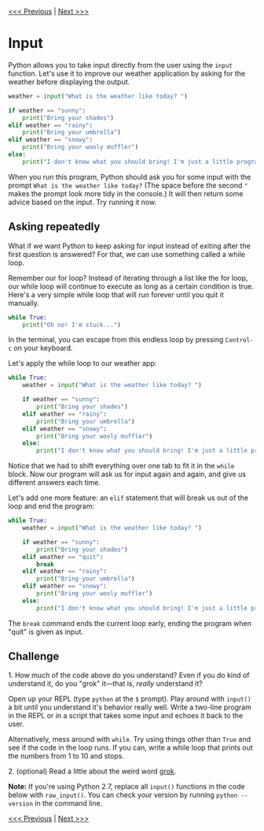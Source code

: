 [<<< Previous](conditionals.md) | [Next >>>](google.md)

# Input

Python allows you to take input directly from the user using the `input` function. Let's use it to improve our weather application by asking for the weather before displaying the output.

```python
weather = input("What is the weather like today? ")

if weather == "sunny":
    print("Bring your shades")
elif weather == "rainy":
    print("Bring your umbrella")
elif weather == "snowy":
    print("Bring your wooly muffler")
else:
    print("I don't know what you should bring! I'm just a little program...")
```

When you run this program, Python should ask you for some input with the prompt `What is the weather like today?` (The space before the second `"` makes the prompt look more tidy in the console.) It will then return some advice based on the input. Try running it now.

## Asking repeatedly

What if we want Python to keep asking for input instead of exiting after the first question is answered? For that, we can use something called a while loop.

Remember our for loop? Instead of iterating through a list like the for loop, our while loop will continue to execute as long as a certain condition is true. Here's a very simple while loop that will run forever until you quit it manually.

```python
while True:
	print("Oh no! I'm stuck...")
```

In the terminal, you can escape from this endless loop by pressing `Control-c` on your keyboard.

Let's apply the while loop to our weather app:

```python
while True:
    weather = input("What is the weather like today? ")

    if weather == "sunny":
        print("Bring your shades")
    elif weather == "rainy":
        print("Bring your umbrella")
    elif weather == "snowy":
        print("Bring your wooly muffler")
    else:
        print("I don't know what you should bring! I'm just a little program...")
```

Notice that we had to shift everything over one tab to fit it in the `while` block. Now our program will ask us for input again and again, and give us different answers each time.

Let's add one more feature: an `elif` statement that will break us out of the loop and end the program:

```python
while True:
    weather = input("What is the weather like today? ")

    if weather == "sunny":
        print("Bring your shades")
    elif weather == "quit":
        break
    elif weather == "rainy":
        print("Bring your umbrella")
    elif weather == "snowy":
        print("Bring your wooly muffler")
    else:
        print("I don't know what you should bring! I'm just a little program...")
```

The `break` command ends the current loop early, ending the program when "quit" is given as input.

## Challenge

1\. How much of the code above do you understand? Even if you do kind of understand it, do you "grok" it—that is, *really* understand it?

Open up your REPL (type `python` at the `$` prompt). Play around with `input()` a bit until you understand it's behavior really well. Write a two-line program in the REPL or in a script that takes some input and echoes it back to the user.

Alternatively, mess around with `while`. Try using things other than `True` and see if the code in the loop runs. If you can, write a while loop that prints out the numbers from 1 to 10 and stops.

2\. (optional) Read a little about the weird word [grok](grok.md).

**Note:** If you're using Python 2.7, replace all `input()` functions in the code below with `raw_input()`. You can check your version by running `python --version` in the command line.

[<<< Previous](conditionals.md) | [Next >>>](google.md)
